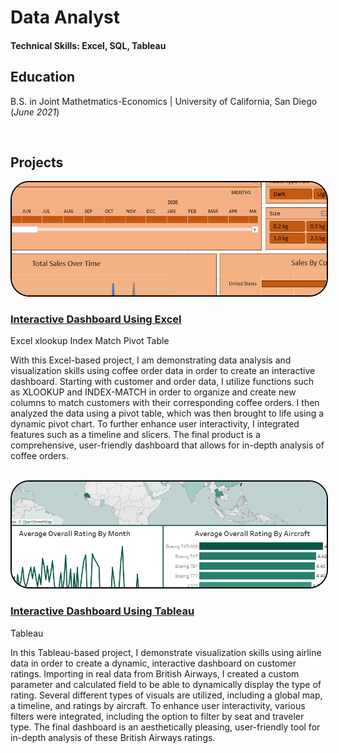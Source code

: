 # Data Analyst
#### Technical Skills: Excel, SQL, Tableau

## Education
  B.S. in Joint Mathetmatics-Economics | University of California, San Diego (_June 2021_)

<br>

## Projects
<a href="project1.html">
  <img src="/images/thumbnail1.png" alt="Thumbnail" 
       style="border-radius: 30px; border: 2px solid #000000;"
       width="600">
</a>

### [Interactive Dashboard Using Excel](project1.html) <br>

<span class="highlight-blue-rounded">Excel</span>
<span class="highlight-green-rounded">xlookup</span>
<span class="highlight-green-rounded">Index Match</span>
<span class="highlight-green-rounded">Pivot Table</span>

With this Excel-based project, I am demonstrating data analysis and visualization skills using coffee order data in order to create an interactive dashboard. Starting with customer and order data, I utilize functions such as XLOOKUP and INDEX-MATCH in order to organize and create new columns to match customers with their corresponding coffee orders. I then analyzed the data using a pivot table, which was then brought to life using a dynamic pivot chart. To further enhance user interactivity, I integrated features such as a timeline and slicers. The final product is a comprehensive, user-friendly dashboard that allows for in-depth analysis of coffee orders.

<br>

<a href="project2.html">
  <img src="/images/thumbnail2.png" alt="Thumbnail" 
       style="border-radius: 30px; border: 2px solid #000000;" 
       width="600">
</a>

### [Interactive Dashboard Using Tableau](project2.html) <br>

<span class="highlight-blue-rounded">Tableau</span>

In this Tableau-based project, I demonstrate visualization skills using airline data in order to create a dynamic, interactive dashboard on customer ratings. Importing in real data from British Airways, I created a custom parameter and calculated field to be able to dynamically display the type of rating. Several different types of visuals are utilized, including a global map, a timeline, and ratings by aircraft. To enhance user interactivity, various filters were integrated, including the option to filter by seat and traveler type. The final dashboard is an aesthetically pleasing, user-friendly tool for in-depth analysis of these British Airways ratings.



